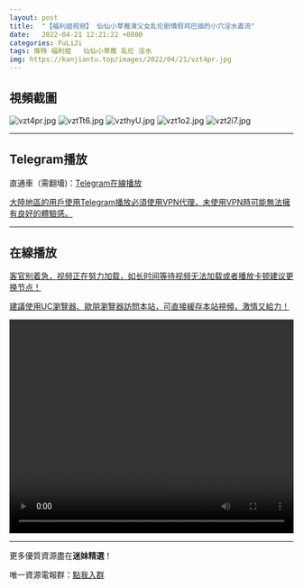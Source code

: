 ```yaml
---
layout: post
title:  "【福利姬视频】 仙仙小草莓演父女乱伦剧情假鸡巴插的小穴淫水直流"
date:   2022-04-21 12:21:22 +0800
categories: FuLiJi
tags: 推特 福利姬   仙仙小草莓 乱伦 淫水
img: https://kanjiantu.top/images/2022/04/21/vzt4pr.jpg
---
```



## 視頻截圖

![vzt4pr.jpg](https://kanjiantu.top/images/2022/04/21/vzt4pr.jpg)
![vztTt6.jpg](https://kanjiantu.top/images/2022/04/21/vztTt6.jpg)
![vzthyU.jpg](https://kanjiantu.top/images/2022/04/21/vzthyU.jpg)
![vzt1o2.jpg](https://kanjiantu.top/images/2022/04/21/vzt1o2.jpg)
![vzt2i7.jpg](https://kanjiantu.top/images/2022/04/21/vzt2i7.jpg)

* * *
## Telegram播放

直通車（需翻墻)：[Telegram在線播放](https://t.me/mimeijingxuan/795)


<u>大陸地區的用戶使用Telegram播放必須使用VPN代理，未使用VPN時可能無法擁有良好的體驗感。</u> 
* * *
## 在線播放
<u>客官别着急，视频正在努力加载，如长时间等待视频无法加载或者播放卡顿建议更换节点！</u>

<u>建議使用UC瀏覽器、歐朋瀏覽器訪問本站，可直接緩存本站視頻，激情又給力！</u>
<center><video src="https://cdn.publer.io/uploads/videos/62600320db27975979cbf78b/3282259edd7f7a79ab1122a68f37590f.mp4" width="100%" height="380px" controls="controls"></video></center>

* * *
更多優質資源盡在**迷妹精選**！

唯一資源電報群：[點我入群](https://t.me/mimeijingxuan)


